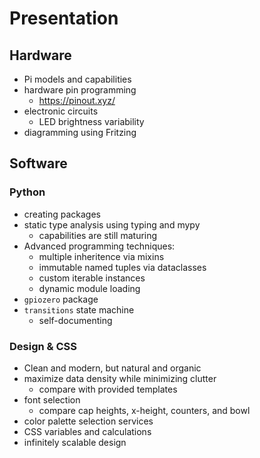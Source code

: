 # Presentation

## Hardware

- Pi models and capabilities
- hardware pin programming
    - <https://pinout.xyz/>
- electronic circuits
    - LED brightness variability
- diagramming using Fritzing

## Software

### Python

- creating packages
- static type analysis using typing and mypy
    - capabilities are still maturing
- Advanced programming techniques:
    - multiple inheritence via mixins
    - immutable named tuples via dataclasses
    - custom iterable instances
    - dynamic module loading
- `gpiozero` package
- `transitions` state machine
    - self-documenting

### Design & CSS

- Clean and modern, but natural and organic
- maximize data density while minimizing clutter
    - compare with provided templates
- font selection
    - compare cap heights, x-height, counters, and bowl
- color palette selection services
- CSS variables and calculations
- infinitely scalable design
